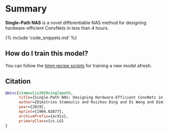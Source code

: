 # Summary

**Single-Path NAS** is a novel differentiable NAS method for designing hardware-efficient ConvNets in less than 4 hours.

{% include 'code_snippets.md' %}

## How do I train this model?

You can follow the [timm recipe scripts](https://rwightman.github.io/pytorch-image-models/scripts/) for training a new model afresh.

## Citation

```BibTeX
@misc{stamoulis2019singlepath,
      title={Single-Path NAS: Designing Hardware-Efficient ConvNets in less than 4 Hours}, 
      author={Dimitrios Stamoulis and Ruizhou Ding and Di Wang and Dimitrios Lymberopoulos and Bodhi Priyantha and Jie Liu and Diana Marculescu},
      year={2019},
      eprint={1904.02877},
      archivePrefix={arXiv},
      primaryClass={cs.LG}
}
```

<!--
Models:
- Name: spnasnet_100
  Metadata:
    FLOPs: 442385600
    Training Data:
    - ImageNet
    Architecture:
    - Average Pooling
    - Batch Normalization
    - Convolution
    - Depthwise Separable Convolution
    - Dropout
    - ReLU
    File Size: 17902337
    Tasks:
    - Image Classification
    ID: spnasnet_100
    Crop Pct: '0.875'
    Image Size: '224'
    Interpolation: bilinear
  Code: https://github.com/rwightman/pytorch-image-models/blob/9a25fdf3ad0414b4d66da443fe60ae0aa14edc84/timm/models/efficientnet.py#L995
  In Collection: SPNASNet
Collections:
- Name: SPNASNet
  Paper:
    title: 'Single-Path NAS: Designing Hardware-Efficient ConvNets in less than 4
      Hours'
    url: https://papperswithcode.com//paper/single-path-nas-designing-hardware-efficient
  type: model-index
Type: model-index
-->
